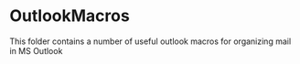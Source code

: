# OutlookMacros
This folder contains a number of useful outlook macros for organizing mail in MS Outlook
